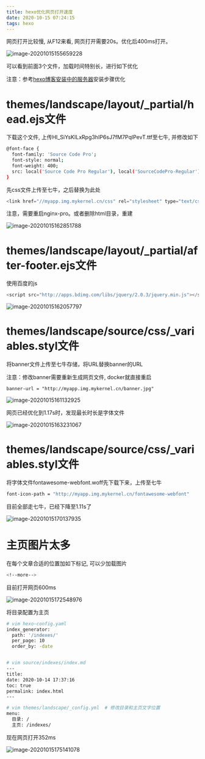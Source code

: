 ```yaml
---
title: hexo优化网页打开速度
date: 2020-10-15 07:24:15
tags: hexo
---
```


网页打开比较慢, 从F12来看, 网页打开需要20s。优化后400ms打开。    

![image-20201015155659228](http://myapp.img.mykernel.cn/image-20201015155659228.png)

可以看到前面3个文件，加载时间特别长，进行如下优化 

<!--more-->

注意：参考[hexo博客安装中的服务器](http://liangcheng.mykernel.cn/2020/09/27/%E6%90%AD%E5%BB%BA%E8%87%AA%E5%8A%A8%E5%8F%91%E5%B8%83%E5%8D%9A%E5%AE%A2hexotypora%E4%B8%83%E7%89%9B%E4%BA%91%E5%AD%98%E5%82%A8/)安装步骤优化

# themes/landscape/layout/_partial/head.ejs文件

下载这个文件, 上传HI_SiYsKILxRpg3hIP6sJ7fM7PqlPevT.ttf至七牛, 并修改如下

```bash
@font-face {
  font-family: 'Source Code Pro';
  font-style: normal;
  font-weight: 400;
  src: local('Source Code Pro Regular'), local('SourceCodePro-Regular'), url(http://myapp.img.mykernel.cn/HI_SiYsKILxRpg3hIP6sJ7fM7PqlPevT.ttf) format('truetype');
}
```



先css文件上传至七牛，之后替换为此处

```js
<link href="//myapp.img.mykernel.cn/css" rel="stylesheet" type="text/css">
```

注意，需要重启nginx-pro。或者删除html目录，重建

![image-20201015162851788](http://myapp.img.mykernel.cn/image-20201015162851788.png)



# themes/landscape/layout/_partial/after-footer.ejs文件

使用百度的js

```js
<script src="http://apps.bdimg.com/libs/jquery/2.0.3/jquery.min.js"></script>
```

![image-20201015162057797](http://myapp.img.mykernel.cn/image-20201015162057797.png)







#  themes/landscape/source/css/_variables.styl文件

将banner文件上传至七牛存储，将URL替换banner的URL

注意：修改banner需要重新生成网页文件, docker就直接重启 

```stylus
banner-url = "http://myapp.img.mykernel.cn/banner.jpg"
```

![image-20201015161132925](http://myapp.img.mykernel.cn/image-20201015161132925.png)







网页已经优化到1.17s时，发现最长时长是字体文件

![image-20201015163231067](http://myapp.img.mykernel.cn/image-20201015163231067.png)



# themes/landscape/source/css/_variables.styl文件

将字体文件fontawesome-webfont.woff先下载下来，上传至七牛

```bash
font-icon-path = "http://myapp.img.mykernel.cn/fontawesome-webfont"
```





目前全部走七牛，已经下降至1.11s了

![image-20201015170137935](http://myapp.img.mykernel.cn/image-20201015170137935.png)





# 主页图片太多

在每个文章合适的位置加如下标记, 可以少加载图片

```bash
<!--more-->
```

目前打开网页600ms

![image-20201015172548976](http://myapp.img.mykernel.cn/image-20201015172548976.png)

将目录配置为主页

```bash
# vim hexo-config.yaml 
index_generator:
  path: '/indexes/'
  per_page: 10
  order_by: -date


# vim source/indexes/index.md 
---
title: 
date: 2020-10-14 17:37:16
toc: true
permalink: index.html 
---

# vim themes/landscape/_config.yml  # 修改目录和主页文字位置
menu:
  目录: /
  主页: /indexes/

```



现在网页打开352ms

![image-20201015175141078](http://myapp.img.mykernel.cn/image-20201015175141078.png)





